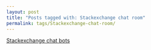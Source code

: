 ```yaml
---
layout: post
title: "Posts tagged with: Stackexchange chat room"
permalink: tags/Stackexchange-chat-room/
---
```

[Stackexchange chat bots](/2012/01/stackexchange-chat-bots)
